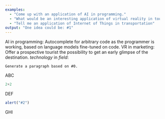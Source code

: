```yaml
---
examples:
  - "Come up with an application of AI in programming."
  - "What would be an interesting application of virtual reality in tourism?"
  - "Tell me an application of Internet of Things in transportation"
output: "One idea could be: #1"
---
```


AI in programming: Autocomplete for arbitrary code as the programmer is working, based on language models fine-tuned on code.
VR in marketing: Offer a prospective tourist the possibility to get an early glimpse of the destination.
*technology* in *field*: 

```dual
Generate a paragraph based on #0.
```

ABC

```js
2+2
```

DEF

```js
alert("#2")
```

GHI